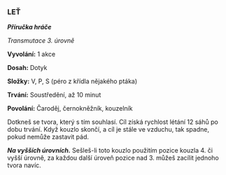 ### LEŤ

***Příručka hráče***

*Transmutace 3. úrovně*

**Vyvolání:** 1 akce

**Dosah:** Dotyk

**Složky:** V, P, S (péro z křídla nějakého ptáka)

**Trvání:** Soustředění, až 10 minut

**Povolání:** Čaroděj, černokněžník, kouzelník

Dotkneš se tvora, který s tím souhlasí. Cíl získá rychlost létání 12 sáhů po dobu trvání. Když kouzlo skončí, a cíl je stále ve vzduchu, tak spadne, pokud nemůže zastavit pád.

***Na vyšších úrovních.*** Sešleš-li toto kouzlo použitím pozice kouzla 4. či vyšší úrovně, za každou další úroveň pozice nad 3. můžeš zacílit jednoho tvora navíc.